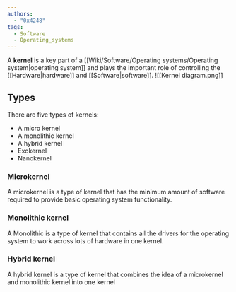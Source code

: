 ```yaml
---
authors:
  - "0x4248"
tags:
  - Software
  - Operating_systems
---
```

A **kernel** is a key part of a [[Wiki/Software/Operating systems/Operating system|operating system]] and plays the important role of controlling the [[Hardware|hardware]] and [[Software|software]].
![[Kernel diagram.png]]
## Types
There are five types of kernels:
- A micro kernel
- A monolithic kernel
- A hybrid kernel
- Exokernel
- Nanokernel
### Microkernel
A microkernel is a type of kernel that has the minimum amount of software required to provide basic operating system functionality.

### Monolithic kernel
A Monolithic is a type of kernel that contains all the drivers for the operating system to work across lots of hardware in one kernel.

### Hybrid kernel
A hybrid kernel is a type of kernel that combines the idea of a microkernel and monolithic kernel into one kernel